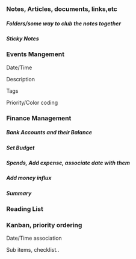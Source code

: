 
### Notes, Articles, documents, links,etc

##### 	Folders/some way to club the notes together	

##### 	Sticky Notes

### Events Mangement

Date/Time

Description

Tags

Priority/Color coding

### Finance Management 

##### 	Bank Accounts and their Balance

##### 	Set Budget

##### 	Spends, Add expense, associate date with them

##### 	Add money influx

##### 	Summary

### <Project Management>

### Reading List

### Kanban, priority ordering

Date/Time association

Sub items, checklist..

### <Goals>


